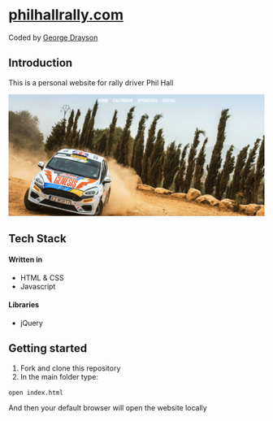 # [philhallrally.com](https://philhallrally.herokuapp.com)
Coded by [George Drayson](https://github.com/GeorgeDrayson)

## Introduction
This is a personal website for rally driver Phil Hall

![Homepage screenshot](images/screenshot-home.jpg)

## Tech Stack

#### Written in
* HTML & CSS
* Javascript

#### Libraries
* jQuery

## Getting started

1. Fork and clone this repository
2. In the main folder type:
  ```
  open index.html
  ```
And then your default browser will open the website locally
